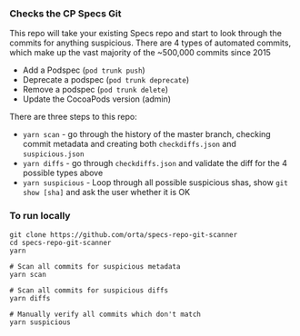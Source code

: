 ### Checks the CP Specs Git

This repo will take your existing Specs repo and start to look through the commits for anything suspicious. There
are 4 types of automated commits, which make up the vast majority of the ~500,000 commits since 2015

- Add a Podspec (`pod trunk push`)
- Deprecate a podspec (`pod trunk deprecate`)
- Remove a podspec (`pod trunk delete`)
- Update the CocoaPods version (admin)

There are three steps to this repo:

- `yarn scan` - go through the history of the master branch, checking commit metadata and creating both `checkdiffs.json` and `suspicious.json`
- `yarn diffs` - go through `checkdiffs.json` and validate the diff for the 4 possible types above
- `yarn suspicious` - Loop through all possible suspicious shas, show `git show [sha]` and ask the user whether it is OK

### To run locally

```
git clone https://github.com/orta/specs-repo-git-scanner
cd specs-repo-git-scanner
yarn

# Scan all commits for suspicious metadata
yarn scan

# Scan all commits for suspicious diffs
yarn diffs

# Manually verify all commits which don't match
yarn suspicious
```

